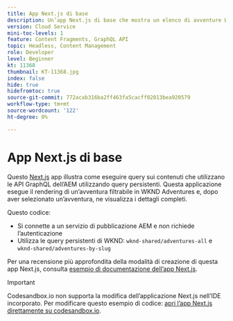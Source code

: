 ```yaml
---
title: App Next.js di base
description: Un’app Next.js di base che mostra un elenco di avventure WKND e i relativi dettagli
version: Cloud Service
mini-toc-levels: 1
feature: Content Fragments, GraphQL API
topic: Headless, Content Management
role: Developer
level: Beginner
kt: 11368
thumbnail: KT-11368.jpg
index: false
hide: true
hidefromtoc: true
source-git-commit: 772acab316ba2ff463fa5cacff02013bea920579
workflow-type: tm+mt
source-wordcount: '122'
ht-degree: 0%

---
```



# App Next.js di base

Questo [Next.js](https://nextjs.org/) app illustra come eseguire query sui contenuti che utilizzano le API GraphQL dell’AEM utilizzando query persistenti. Questa applicazione esegue il rendering di un’avventura filtrabile in WKND Adventures e, dopo aver selezionato un’avventura, ne visualizza i dettagli completi.

Questo codice:

+ Si connette a un servizio di pubblicazione AEM e non richiede l’autenticazione
+ Utilizza le query persistenti di WKND: `wknd-shared/adventures-all` e `wknd-shared/adventures-by-slug`

Per una recensione più approfondita della modalità di creazione di questa app Next.js, consulta [esempio di documentazione dell’app Next.js](../example-apps/next-js.md).

>[!IMPORTANT]
>
> Codesandbox.io non supporta la modifica dell’applicazione Next.js nell’IDE incorporato. Per modificare questo esempio di codice: [apri l’app Next.js direttamente su codesandbox.io](https://codesandbox.io/s/wknd-next-js-app-u8x5f8).
